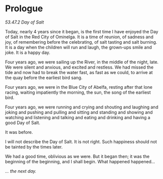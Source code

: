 Prologue
========

*53.47.2 Day of Salt*

Today, nearly 4 years since it began, is the first time I have enjoyed the
Day of Salt in the Red City of Ominelga. It is a time of reunion, of sadness
and joy, of remembering before the celebrating, of salt tasting and salt
burning. It is a day when the children will run and laugh, the grown-ups smile
and joke. It is a happy day.

Four years ago, we were sailing up the River, in the middle of the night, late.
We were silent and anxious, and excited and restless. We had missed the tide
and now had to break the water fast, as fast as we could, to arrive at the quay
before the earliest bird sang.

Four years ago, we were in the Blue City of Abelfa, resting after that lone
racing, waiting impatiently the morning, the sun, the song of the earliest bird.

Four years ago, we were running and crying and shouting and laughing and joking
and pushing and pulling and sitting and standing and showing and watching and
listening and talking and eating and drinking and having a good Day of Salt.

It was before.

I will not describe the Day of Salt. It is not right. Such happiness should not
be tainted by the times later.

We had a good time, oblivious as we were. But it began then; it was the beginning
of the beginning, and I shall begin. What happened happened...

*... the next day.*
